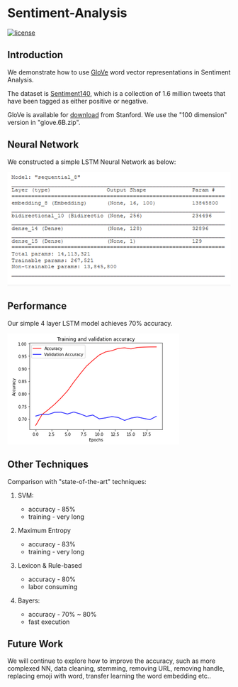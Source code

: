 # Sentiment-Analysis

[![license](https://img.shields.io/github/license/mashape/apistatus.svg)](LICENSE)

## Introduction

We demonstrate how to use [GloVe](https://www.aclweb.org/anthology/D14-1162/) word vector representations in Sentiment Analysis.

The dataset is [Sentiment140](http://www.sentiment140.com/), 
which is a collection of 1.6 million tweets that have been tagged as either positive or negative.

GloVe is available for [download](https://nlp.stanford.edu/projects/glove/) from Stanford. 
We use the "100 dimension" version in "glove.6B.zip".

## Neural Network

We constructed a simple LSTM Neural Network as below:

![Figure](model-summary.png)

## Performance

Our simple 4 layer LSTM model achieves 70% accuracy.

![Figure](performance.png)

## Other Techniques
Comparison with "state-of-the-art" techniques:

1. SVM: 
   - accuracy - 85%    
   - training - very long

2. Maximum Entropy
   - accuracy - 83%    
   - training - very long

3. Lexicon & Rule-based
   - accuracy - 80%    
   - labor consuming
   
4. Bayers: 
   - accuracy - 70% ~ 80%   
   - fast execution

## Future Work

We will continue to explore how to improve the accuracy,
such as more complexed NN, data cleaning, stemming, removing URL, removing handle, replacing emoji with word, transfer learning the word embedding etc..


